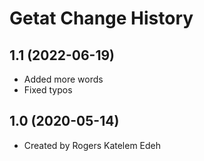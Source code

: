 Getat Change History
====================

1.1 (2022-06-19)
----------------
* Added more words
* Fixed typos

1.0 (2020-05-14)
----------------
* Created by Rogers Katelem Edeh
